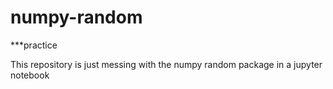 # numpy-random
***practice

This repository is just messing with the numpy random package in a jupyter notebook


